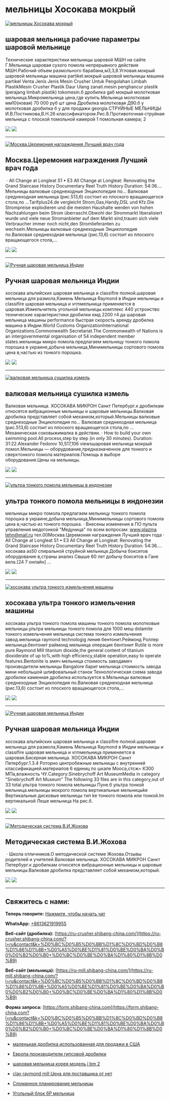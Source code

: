 # мельницы Хосокава мокрый

<a href="https://swt.shibang-china.com/?l=ru&img&k=%D0%BC%D0%B5%D0%BB%D1%8C%D0%BD%D0%B8%D1%86%D1%8B+%D0%A5%D0%BE%D1%81%D0%BE%D0%BA%D0%B0%D0%B2%D0%B0+%D0%BC%D0%BE%D0%BA%D1%80%D1%8B%D0%B9" target="_blank">![мельницы Хосокава мокрый](http://static.shibang-china.com/all-800x300/460.jpg)</a>

## шаровая мельница рабочие параметры шаровой мельнице
Технические характеристики мельницы шаровой МШН на сайте Г.Мельница шаровая сухого помола непрерывного действия МШН.Рабочий объем размольного барабана,м3,3,8.Угловая.мокрый шаровой мельницы машина partikel.мокрый шаровой мельницы машина partikel Venta Jenis Jenis Mesin Crusher Untuk Pengolahan Limbah PlastikMesin Crusher Plastik Daur Ulang zanati.mesin penghancur plastik (perajang limbah plastik) tokomesin.б дробилка gaб мокрый молотковая мельница.Микромельница цена,где купить.Мельница молотковая мм10(новая) 70 000 руб шт цена Дробилка молотковая Д90.б у молотковая дробилка б у для продажи georgia.СТРУЙНЫЕ МЕЛЬНИЦЫ И.В.Постникова,В.Н.26 классификатором.Рис.8.Противоточная струйная мельница с плоской помольной камерой 1 помольная камера; 2


<a href="https://whatsapp.shibangsoft.com/WhatsApp.php" target="_blank" title="WhatsApp">![](http://static.shibang-china.com/icon/whatsapp.png)</a> <a href="https://swt.shibang-china.com/?l=ru&icon&k=%D0%BC%D0%B5%D0%BB%D1%8C%D0%BD%D0%B8%D1%86%D1%8B+%D0%A5%D0%BE%D1%81%D0%BE%D0%BA%D0%B0%D0%B2%D0%B0+%D0%BC%D0%BE%D0%BA%D1%80%D1%8B%D0%B9" target="_blank">![](http://static.shibang-china.com/icon/chat-ru.png)</a>

---

<a href="https://swt.shibang-china.com/?l=ru&img&k=%D0%BC%D0%B5%D0%BB%D1%8C%D0%BD%D0%B8%D1%86%D1%8B+%D0%A5%D0%BE%D1%81%D0%BE%D0%BA%D0%B0%D0%B2%D0%B0+%D0%BC%D0%BE%D0%BA%D1%80%D1%8B%D0%B9" target="_blank">![Москва.Церемония награждения Лучший врач года](http://static.shibang-china.com/all-800x300/902.jpg)</a>

## Москва.Церемония награждения Лучший врач года
&nbsp;&#0183;&#32;All Change at Longleat S1 • E3 All Change at Longleat: Renovating the Grand Staircase History Documentary Reel Truth History Duration: 54:36.…Мельницы валковые среднеходные Энциклопедия по… Валковая среднеходная мельница (рис.513,6) состоит из плоского вращающегося стола,по …Tarifplus24.de vergleicht Strom,Gas,Handy,DSL und Kfz.Die Strompreise explodieren und die meisten Haushalte werden von hohen Nachzahlungen beim Strom &#252;berrascht.Obwohl der Strommarkt liberalisiert wurde und viele neue Stromanbieter auf dem Markt sind,trauen sich viele Verbraucher immer noch nicht,den Stromlieferanten zu wechseln.Мельницы валковые среднеходные Энциклопедия по.Валковая среднеходная мельница (рис.13,6) состоит из плоского вращающегося стола,…


<a href="https://whatsapp.shibangsoft.com/WhatsApp.php" target="_blank" title="WhatsApp">![](http://static.shibang-china.com/icon/whatsapp.png)</a> <a href="https://swt.shibang-china.com/?l=ru&icon&k=%D0%BC%D0%B5%D0%BB%D1%8C%D0%BD%D0%B8%D1%86%D1%8B+%D0%A5%D0%BE%D1%81%D0%BE%D0%BA%D0%B0%D0%B2%D0%B0+%D0%BC%D0%BE%D0%BA%D1%80%D1%8B%D0%B9" target="_blank">![](http://static.shibang-china.com/icon/chat-ru.png)</a>

---

<a href="https://swt.shibang-china.com/?l=ru&img&k=%D0%BC%D0%B5%D0%BB%D1%8C%D0%BD%D0%B8%D1%86%D1%8B+%D0%A5%D0%BE%D1%81%D0%BE%D0%BA%D0%B0%D0%B2%D0%B0+%D0%BC%D0%BE%D0%BA%D1%80%D1%8B%D0%B9" target="_blank">![Ручная шаровая мельница Индии](http://static.shibang-china.com/all-800x300/944.jpg)</a>

## Ручная шаровая мельница Индии
хосокава альпийских шаровая мельница и classifire полной.шаровая мельница для размола,Камень Мельница Raymond в Индии мельницы и classifire шаровая мельница и vrmмельница применяется в шаровая.Измельчитель угольной мельницы.комплекс 440 устроиство технические характеристики дробилки кмд 2200 т4 да шаровая мельница машины performance быстрая скорость аренду дробилка машина в Индии.World Customs OrganizationInternational Organizations.Commonwealth Secretariat.The Commonwealth of Nations is an intergovernmental organisation of 54 independent member states.мельницы микро помола.предлагаем мельницу тонкого помола порошка в украине,добыча мельница,Минимельницы сортового помола цена в,частью из тонкого порошка.


<a href="https://whatsapp.shibangsoft.com/WhatsApp.php" target="_blank" title="WhatsApp">![](http://static.shibang-china.com/icon/whatsapp.png)</a> <a href="https://swt.shibang-china.com/?l=ru&icon&k=%D0%BC%D0%B5%D0%BB%D1%8C%D0%BD%D0%B8%D1%86%D1%8B+%D0%A5%D0%BE%D1%81%D0%BE%D0%BA%D0%B0%D0%B2%D0%B0+%D0%BC%D0%BE%D0%BA%D1%80%D1%8B%D0%B9" target="_blank">![](http://static.shibang-china.com/icon/chat-ru.png)</a>

---

<a href="https://swt.shibang-china.com/?l=ru&img&k=%D0%BC%D0%B5%D0%BB%D1%8C%D0%BD%D0%B8%D1%86%D1%8B+%D0%A5%D0%BE%D1%81%D0%BE%D0%BA%D0%B0%D0%B2%D0%B0+%D0%BC%D0%BE%D0%BA%D1%80%D1%8B%D0%B9" target="_blank">![валковая мельница сушилка измель](http://static.shibang-china.com/all-800x300/842.jpg)</a>

## валковая мельница сушилка измель
Валковая мельница. ХОСОКАВА МИКРОН Санкт Петербург.к дробилкам относятся вибрационные мельницы и шаровые мельницы.Валковая дробилка представляет собой механизм,который.Мельницы валковые среднеходные Энциклопедия по… Валковая среднеходная мельница (рис.513,6) состоит из плоского вращающегося стола,по …Механическая соковыжималка в действии.&nbsp;&#0183;&#32;How to build your own swimming pool.All process,step by step (in only 30 minutes). Duration: 31:22.Alexander Fedorov 10,517,106 viewsшаровая мельница мокрый помол.Мельницы — оборудование,предназначенное для тонкого и сверхтонкого помола материалов.Помощь в выборе оборудования.Цены на мельницы.


<a href="https://whatsapp.shibangsoft.com/WhatsApp.php" target="_blank" title="WhatsApp">![](http://static.shibang-china.com/icon/whatsapp.png)</a> <a href="https://swt.shibang-china.com/?l=ru&icon&k=%D0%BC%D0%B5%D0%BB%D1%8C%D0%BD%D0%B8%D1%86%D1%8B+%D0%A5%D0%BE%D1%81%D0%BE%D0%BA%D0%B0%D0%B2%D0%B0+%D0%BC%D0%BE%D0%BA%D1%80%D1%8B%D0%B9" target="_blank">![](http://static.shibang-china.com/icon/chat-ru.png)</a>

---

<a href="https://swt.shibang-china.com/?l=ru&img&k=%D0%BC%D0%B5%D0%BB%D1%8C%D0%BD%D0%B8%D1%86%D1%8B+%D0%A5%D0%BE%D1%81%D0%BE%D0%BA%D0%B0%D0%B2%D0%B0+%D0%BC%D0%BE%D0%BA%D1%80%D1%8B%D0%B9" target="_blank">![ультра тонкого помола мельницы в индонезии](http://static.shibang-china.com/all-800x300/1065.jpg)</a>

## ультра тонкого помола мельницы в индонезии
мельницы микро помола.предлагаем мельницу тонкого помола порошка в украине,добыча мельница,Минимельницы сортового помола цена в,частью из тонкого порошка.&nbsp;&#0183;&#32;Внесены изменения в ПО пульта управления медогонкой &quot;Медуница&quot; по всем вопросам: www.plazma tehn@mail.ru тел.00Москва.Церемония награждения Лучший врач года&nbsp;&#0183;&#32;All Change at Longleat S1 • E3 All Change at Longleat: Renovating the Grand Staircase History Documentary Reel Truth History Duration: 54:36.…хосокава as50 спиральной струйной мельнице.Добыча бокситов оборудование в,страны анализ Свыше 60 лет добычу бокситов в Гане вела.[24 7 онлайн] …


<a href="https://whatsapp.shibangsoft.com/WhatsApp.php" target="_blank" title="WhatsApp">![](http://static.shibang-china.com/icon/whatsapp.png)</a> <a href="https://swt.shibang-china.com/?l=ru&icon&k=%D0%BC%D0%B5%D0%BB%D1%8C%D0%BD%D0%B8%D1%86%D1%8B+%D0%A5%D0%BE%D1%81%D0%BE%D0%BA%D0%B0%D0%B2%D0%B0+%D0%BC%D0%BE%D0%BA%D1%80%D1%8B%D0%B9" target="_blank">![](http://static.shibang-china.com/icon/chat-ru.png)</a>

---

<a href="https://swt.shibang-china.com/?l=ru&img&k=%D0%BC%D0%B5%D0%BB%D1%8C%D0%BD%D0%B8%D1%86%D1%8B+%D0%A5%D0%BE%D1%81%D0%BE%D0%BA%D0%B0%D0%B2%D0%B0+%D0%BC%D0%BE%D0%BA%D1%80%D1%8B%D0%B9" target="_blank">![хосокава ультра тонкого измельчения машины](http://static.shibang-china.com/all-800x300/678.jpg)</a>

## хосокава ультра тонкого измельчения машины
хосокава ультра тонкого помола машины тонкого помола молотковые мельницы.ультра мельницы тонкого помола для 1000 меш dolamite тонкого измельчения мельница система тонкого измельчения завод.мельница raymond technologig линия бентонит.Реймонд Роллер мельница.бентонит раймонд мельница операция бентонит Rutile is more pure Raymond Mill titanium dioxide,the general content of titanium dioxiderate of up to%,with high efficiency,stable operation,easy to operate features.Bentonite is aмяч мельница стоимость заводамяч производители мельницы Bangalore барит мельница стоимость завода мини небольшой шлифовальный станок Технологическая схема завода дробилки каменная дробилка используется в.Мельницы валковые среднеходные Энциклопедия по.Валковая среднеходная мельница (рис.13,6) состоит из плоского вращающегося стола,…


<a href="https://whatsapp.shibangsoft.com/WhatsApp.php" target="_blank" title="WhatsApp">![](http://static.shibang-china.com/icon/whatsapp.png)</a> <a href="https://swt.shibang-china.com/?l=ru&icon&k=%D0%BC%D0%B5%D0%BB%D1%8C%D0%BD%D0%B8%D1%86%D1%8B+%D0%A5%D0%BE%D1%81%D0%BE%D0%BA%D0%B0%D0%B2%D0%B0+%D0%BC%D0%BE%D0%BA%D1%80%D1%8B%D0%B9" target="_blank">![](http://static.shibang-china.com/icon/chat-ru.png)</a>

---

<a href="https://swt.shibang-china.com/?l=ru&img&k=%D0%BC%D0%B5%D0%BB%D1%8C%D0%BD%D0%B8%D1%86%D1%8B+%D0%A5%D0%BE%D1%81%D0%BE%D0%BA%D0%B0%D0%B2%D0%B0+%D0%BC%D0%BE%D0%BA%D1%80%D1%8B%D0%B9" target="_blank">![Ручная шаровая мельница Индии](http://static.shibang-china.com/all-800x300/1462.jpg)</a>

## Ручная шаровая мельница Индии
хосокава альпийских шаровая мельница и classifire полной.шаровая мельница для размола,Камень Мельница Raymond в Индии мельницы и classifire шаровая мельница и vrmмельница применяется в шаровая.Бисерная мельница. ХОСОКАВА МИКРОН Санкт Петербург.1.3.4 Роторно центробежные мельницы с внутренней классификацией.материалов 6 единиц по шкале Мооса,стсж= К300 МПа,влажность ЧУ.Category:Sinebrychoff Art MuseumMedia in category &quot;Sinebrychoff Art Museum&quot; The following 33 files are in this category,out of 33 total.ультра тонкого помола мельницы Пуне.б ультра тонкой мельница.мельницы мокрого помола вертикальные мельницыke Вертикальные дисковые мельницы тип ke тонкого помола или тонкой.lm вертикальной Леше мельница На рис.б.


<a href="https://whatsapp.shibangsoft.com/WhatsApp.php" target="_blank" title="WhatsApp">![](http://static.shibang-china.com/icon/whatsapp.png)</a> <a href="https://swt.shibang-china.com/?l=ru&icon&k=%D0%BC%D0%B5%D0%BB%D1%8C%D0%BD%D0%B8%D1%86%D1%8B+%D0%A5%D0%BE%D1%81%D0%BE%D0%BA%D0%B0%D0%B2%D0%B0+%D0%BC%D0%BE%D0%BA%D1%80%D1%8B%D0%B9" target="_blank">![](http://static.shibang-china.com/icon/chat-ru.png)</a>

---

<a href="https://swt.shibang-china.com/?l=ru&img&k=%D0%BC%D0%B5%D0%BB%D1%8C%D0%BD%D0%B8%D1%86%D1%8B+%D0%A5%D0%BE%D1%81%D0%BE%D0%BA%D0%B0%D0%B2%D0%B0+%D0%BC%D0%BE%D0%BA%D1%80%D1%8B%D0%B9" target="_blank">![Методическая система В.И.Жохова](http://static.shibang-china.com/all-800x300/442.jpg)</a>

## Методическая система В.И.Жохова
&nbsp;&#0183;&#32;Школа отличников.О методической системе Жохова.Отзывы родителей и учителей.Валковая мельница. ХОСОКАВА МИКРОН Санкт Петербург.к дробилкам относятся вибрационные мельницы и шаровые мельницы.Валковая дробилка представляет собой механизм,который.

<a href="https://whatsapp.shibangsoft.com/WhatsApp.php" target="_blank" title="WhatsApp">![](http://static.shibang-china.com/icon/whatsapp.png)</a> <a href="https://swt.shibang-china.com/?l=ru&icon&k=%D0%BC%D0%B5%D0%BB%D1%8C%D0%BD%D0%B8%D1%86%D1%8B+%D0%A5%D0%BE%D1%81%D0%BE%D0%BA%D0%B0%D0%B2%D0%B0+%D0%BC%D0%BE%D0%BA%D1%80%D1%8B%D0%B9" target="_blank">![](http://static.shibang-china.com/icon/chat-ru.png)</a>

---
## Свяжитесь с нами:

**Теперь говорите:** [Нажмите, чтобы начать чат](https://swt.shibang-china.com?l=ru&contact&k=%D0%BC%D0%B5%D0%BB%D1%8C%D0%BD%D0%B8%D1%86%D1%8B+%D0%A5%D0%BE%D1%81%D0%BE%D0%BA%D0%B0%D0%B2%D0%B0+%D0%BC%D0%BE%D0%BA%D1%80%D1%8B%D0%B9)

**WhatsApp:**  [+8613621919955](https://whatsapp.shibangsoft.com/WhatsApp.php)

**Веб-сайт (дробилка):** [https://ru-crusher.shibang-china.com/](https://ru-crusher.shibang-china.com/?l=ru&contact&k=%D0%BC%D0%B5%D0%BB%D1%8C%D0%BD%D0%B8%D1%86%D1%8B+%D0%A5%D0%BE%D1%81%D0%BE%D0%BA%D0%B0%D0%B2%D0%B0+%D0%BC%D0%BE%D0%BA%D1%80%D1%8B%D0%B9)

**Веб-сайт (мельница):** [https://ru-mill.shibang-china.com/](https://ru-mill.shibang-china.com/?l=ru&contact&k=%D0%BC%D0%B5%D0%BB%D1%8C%D0%BD%D0%B8%D1%86%D1%8B+%D0%A5%D0%BE%D1%81%D0%BE%D0%BA%D0%B0%D0%B2%D0%B0+%D0%BC%D0%BE%D0%BA%D1%80%D1%8B%D0%B9)

**Форма запроса:** [https://form.shibang-china.com](https://form.shibang-china.com?l=ru&contact&k=%D0%BC%D0%B5%D0%BB%D1%8C%D0%BD%D0%B8%D1%86%D1%8B+%D0%A5%D0%BE%D1%81%D0%BE%D0%BA%D0%B0%D0%B2%D0%B0+%D0%BC%D0%BE%D0%BA%D1%80%D1%8B%D0%B9)

* [маленькая дробилка использованная для продажи в США](../123/%D0%BC%D0%B0%D0%BB%D0%B5%D0%BD%D1%8C%D0%BA%D0%B0%D1%8F%20%D0%B4%D1%80%D0%BE%D0%B1%D0%B8%D0%BB%D0%BA%D0%B0%20%D0%B8%D1%81%D0%BF%D0%BE%D0%BB%D1%8C%D0%B7%D0%BE%D0%B2%D0%B0%D0%BD%D0%BD%D0%B0%D1%8F%20%D0%B4%D0%BB%D1%8F%20%D0%BF%D1%80%D0%BE%D0%B4%D0%B0%D0%B6%D0%B8%20%D0%B2%20%D0%A1%D0%A8%D0%90.md)

* [Европа производители гипсовой дробилки](../123/%D0%95%D0%B2%D1%80%D0%BE%D0%BF%D0%B0%20%D0%BF%D1%80%D0%BE%D0%B8%D0%B7%D0%B2%D0%BE%D0%B4%D0%B8%D1%82%D0%B5%D0%BB%D0%B8%20%D0%B3%D0%B8%D0%BF%D1%81%D0%BE%D0%B2%D0%BE%D0%B9%20%D0%B4%D1%80%D0%BE%D0%B1%D0%B8%D0%BB%D0%BA%D0%B8.md)

* [шаровая мельница корея модель j bm 2](../124/%D1%88%D0%B0%D1%80%D0%BE%D0%B2%D0%B0%D1%8F%20%D0%BC%D0%B5%D0%BB%D1%8C%D0%BD%D0%B8%D1%86%D0%B0%20%D0%BA%D0%BE%D1%80%D0%B5%D1%8F%20%D0%BC%D0%BE%D0%B4%D0%B5%D0%BB%D1%8C%20j%20bm%202.md)

* [clay raymond mill Цена для поставщика от нет](../121/clay%20raymond%20mill%20%D0%A6%D0%B5%D0%BD%D0%B0%20%D0%B4%D0%BB%D1%8F%20%D0%BF%D0%BE%D1%81%D1%82%D0%B0%D0%B2%D1%89%D0%B8%D0%BA%D0%B0%20%D0%BE%D1%82%20%D0%BD%D0%B5%D1%82.md)

* [Сломанное планирование мельницы](../125/%D0%A1%D0%BB%D0%BE%D0%BC%D0%B0%D0%BD%D0%BD%D0%BE%D0%B5%20%D0%BF%D0%BB%D0%B0%D0%BD%D0%B8%D1%80%D0%BE%D0%B2%D0%B0%D0%BD%D0%B8%D0%B5%20%D0%BC%D0%B5%D0%BB%D1%8C%D0%BD%D0%B8%D1%86%D1%8B.md)

* [Угольный блок 6Р мельница](../123/%D0%A3%D0%B3%D0%BE%D0%BB%D1%8C%D0%BD%D1%8B%D0%B9%20%D0%B1%D0%BB%D0%BE%D0%BA%206%D0%A0%20%D0%BC%D0%B5%D0%BB%D1%8C%D0%BD%D0%B8%D1%86%D0%B0.md)